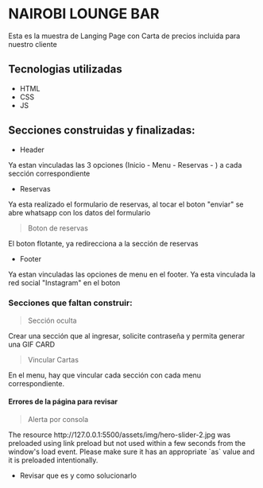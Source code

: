 # NAIROBI LOUNGE BAR
<p>
Esta es la muestra de Langing Page con Carta de precios incluida para nuestro cliente
<p>

## Tecnologias utilizadas
- HTML
- CSS
- JS

## Secciones construidas y finalizadas:
* Header
<p>
Ya estan vinculadas las 3 opciones (Inicio - Menu - Reservas - ) a cada sección correspondiente
<p>

* Reservas
<p>
Ya esta realizado el formulario de reservas, al tocar el boton "enviar" se abre whatsapp con los datos del formulario
<p>

> Boton de reservas
<p>
El boton flotante, ya redirecciona a la sección de reservas
<p>

* Footer
<p>
Ya estan vinculadas las opciones de menu en el footer. Ya esta vinculada la red social "Instagram" en el boton
<p>


### Secciones que faltan construir:
> Sección oculta
<p>
Crear una sección que al ingresar, solicite contraseña y permita generar una GIF CARD
<p>

> Vincular Cartas
<p>
En el menu, hay que vincular cada sección con cada menu correspondiente. 
<p>



#### Errores de la página para revisar
> Alerta por consola
<p>
The resource http://127.0.0.1:5500/assets/img/hero-slider-2.jpg was preloaded using link preload but not used within a few seconds from the window's load event. Please make sure it has an appropriate `as` value and it is preloaded intentionally.
<p>

- Revisar que es y como solucionarlo


